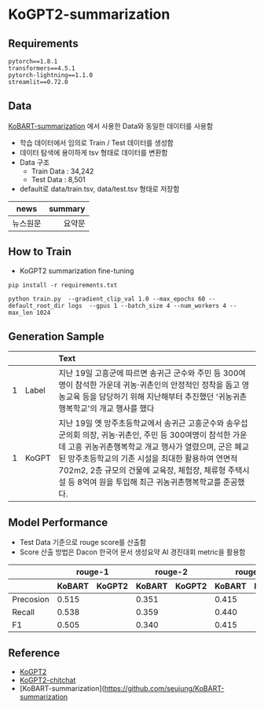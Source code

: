 # KoGPT2-summarization

## Requirements
```
pytorch==1.8.1
transformers==4.5.1
pytorch-lightning==1.1.0
streamlit==0.72.0
```
## Data
[KoBART-summarization](https://github.com/seujung/KoBART-summarization) 에서 사용한 Data와 동일한 데이터를 사용함

- 학습 데이터에서 임의로 Train / Test 데이터를 생성함
- 데이터 탐색에 용이하게 tsv 형태로 데이터를 변환함
- Data 구조
    - Train Data : 34,242
    - Test Data : 8,501
- default로 data/train.tsv, data/test.tsv 형태로 저장함
  
| news  | summary |
|-------|--------:|
| 뉴스원문| 요약문 | 

## How to Train
- KoGPT2 summarization fine-tuning
```
pip install -r requirements.txt

python train.py  --gradient_clip_val 1.0 --max_epochs 60 --default_root_dir logs  --gpus 1 --batch_size 4 --num_workers 4 --max_len 1024
```
## Generation Sample
| ||Text|
|-------|:--------|:--------|
|1|Label|지난 19일 고흥군에 따르면 송귀근 군수와 주민 등 300여 명이 참석한 가운데 귀농·귀촌인의 안정적인 정착을 돕고 영농교육 등을 담당하기 위해 지난해부터 추진했던 ‘귀농귀촌 행복학교'의 개교 행사를 했다|
|1|KoGPT|지난 19일 옛 망주초등학교에서 송귀근 고흥군수와 송우섭 군의회 의장, 귀농·귀촌인, 주민 등 300여명이 참석한 가운데 고흥 귀농귀촌행복학교 개교 행사가 열렸으며, 군은 폐교된 망주초등학교의 기존 시설을 최대한 활용하여 연면적 702m2, 2층 규모의 건물에 교육장, 체험장, 체류형 주택시설 등 8억여 원을 투입해 최근 귀농귀촌행복학교를 준공했다.|


## Model Performance
- Test Data 기준으로 rouge score를 산출함
- Score 산출 방법은 Dacon 한국어 문서 생성요약 AI 경진대회 metric을 활용함
  
<table>
    <thead>
        <tr>
            <th> </th>
            <th colspan=2>rouge-1</th>
            <th colspan=2>rouge-2</th>
            <th colspan=2>rouge-l</th>
        </tr>
        <tr>
            <th></th>
            <th>KoBART</th>
            <th>KoGPT2</th>
            <th>KoBART</th>
            <th>KoGPT2</th>
            <th>KoBART</th>
            <th>KoGPT2</th>
        </tr>
    </thead>
    <tbody>
        <tr>
            <td>Precosion</td>
            <td>0.515</td>
            <td></td>
            <td>0.351</td>
            <td></td>
            <td>0.415</td>
            <td></td>
        </tr>
        <tr>
            <td>Recall</td>
            <td>0.538</td>
            <td></td>
            <td>0.359</td>
            <td></td>
            <td>0.440</td>
            <td></td>
        </tr>
        <tr>
            <td>F1</td>
            <td>0.505</td>
            <td></td>
            <td>0.340</td>
            <td></td>
            <td>0.415</td>
            <td></td>
        </tr>
    </tbody>
</table>

## Reference
- [KoGPT2](https://github.com/SKT-AI/KoGPT2)
- [KoGPT2-chitchat](https://github.com/haven-jeon/KoGPT2-chatbot)
- [KoBART-summarization](https://github.com/seujung/KoBART-summarization